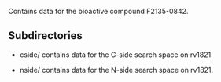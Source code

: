 Contains data for the bioactive compound F2135-0842.

## Subdirectories

- cside/ contains data for the C-side search space on rv1821.

- nside/ contains data for the N-side search space on rv1821.


